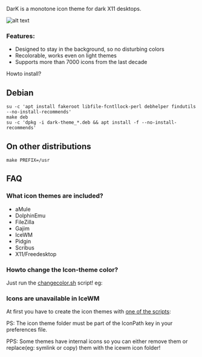 DarK is a monotone icon theme for dark X11 desktops.

![alt text](https://gitlab.com/sixsixfive/dark-icons/raw/master/.preview.png)

### Features:

* Designed to stay in the background, so no disturbing colors
* Recolorable, works even on light themes
* Supports more than 7000 icons from the last decade

Howto install?

## Debian

```
su -c 'apt install fakeroot libfile-fcntllock-perl debhelper findutils --no-install-recommends'
make deb
su -c 'dpkg -i dark-theme_*.deb && apt install -f --no-install-recommends'
```

## On other distributions

```
make PREFIX=/usr
```

## FAQ

### What icon themes are included?

* aMule
* DolphinEmu
* FileZilla
* Gajim
* IceWM
* Pidgin
* Scribus
* X11/Freedesktop

### Howto change the Icon-theme color?

Just run the [changecolor.sh](https://gitlab.com/sixsixfive/dark-icons/blob/master/DarK/changecolor.sh) script! eg:

### Icons are unavailable in IceWM

At first you have to create the icon themes with [one of the scripts](https://gitlab.com/sixsixfive/dark-icons/blob/master/DarK/App_themes/icewm_dark):

PS: The icon theme folder must be part of the IconPath key in your preferences file.

PPS: Some themes have internal icons so you can either remove them or replace(eg: symlink or copy) them with the icewm icon folder!
